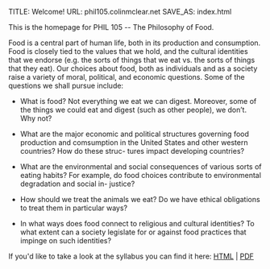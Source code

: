 TITLE: Welcome!
URL: phil105.colinmclear.net
SAVE_AS: index.html

This is the homepage for PHIL 105 -- The Philosophy of Food.

Food is a central part of human life, both in its production and consumption.
Food is closely tied to the values that we hold, and the cultural identities
that we endorse (e.g. the sorts of things that we eat vs. the sorts of things
that they eat). Our choices about food, both as individuals and as a society
raise a variety of moral, political, and economic questions. Some of the
questions we shall pursue include:

- What is food? Not everything we eat we can digest. Moreover, some of the
  things we could eat and digest (such as other people), we don’t. Why not?

- What are the major economic and political structures governing food
  production and comsumption in the United States and other western countries?
  How do these struc- tures impact developing countries?

- What are the environmental and social consequences of various sorts of
  eating habits? For example, do food choices contribute to environmental
  degradation and social in- justice?

- How should we treat the animals we eat? Do we have ethical obligations to
  treat them in particular ways?

- In what ways does food connect to religious and cultural identities? To what
  extent can a society legislate for or against food practices that impinge on
  such identities?

If you'd like to take a look at the syllabus you can find it here: [HTML]({filename}/extra/syllabus.html) | [PDF]({filename}/extra/syllabus.pdf)
